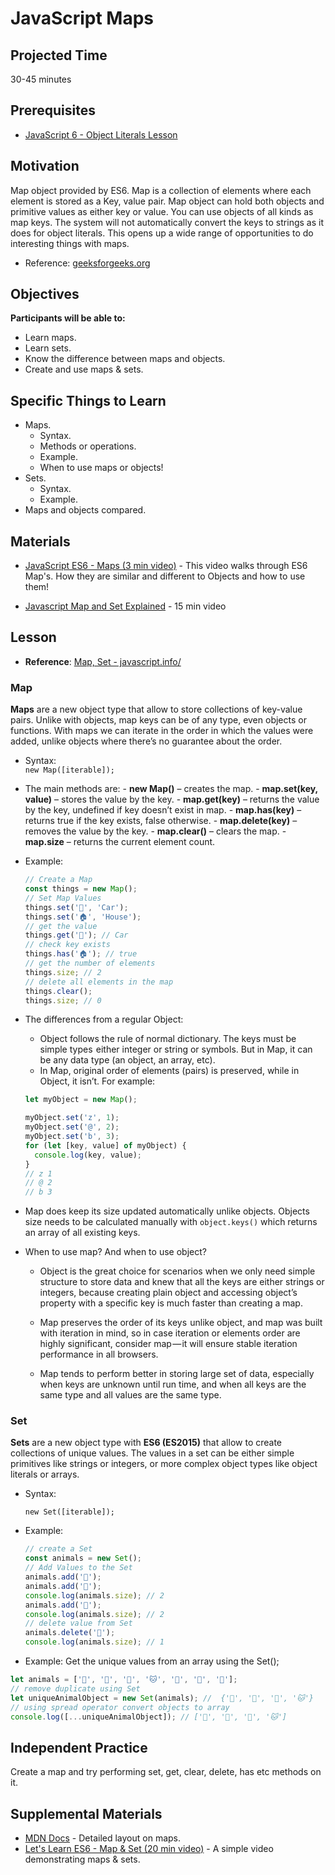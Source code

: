 # JavaScript Maps

## Projected Time

30-45 minutes

## Prerequisites

- [JavaScript 6 - Object Literals Lesson](../javascript/javascript-6-object-literals.md)

## Motivation

Map object provided by ES6. Map is a collection of elements where each element is stored as a Key, value pair. Map object can hold both objects and primitive values as either key or value. You can use objects of all kinds as map keys. The system will not automatically convert the keys to strings as it does for object literals. This opens up a wide range of opportunities to do interesting things with maps.

- Reference: [geeksforgeeks.org](https://www.geeksforgeeks.org/map-in-javascript/)

## Objectives

**Participants will be able to:**

- Learn maps.
- Learn sets.
- Know the difference between maps and objects.
- Create and use maps & sets.

## Specific Things to Learn

- Maps.
  - Syntax.
  - Methods or operations.
  - Example.
  - When to use maps or objects!
- Sets.
  - Syntax.
  - Example.
- Maps and objects compared.

## Materials

- [JavaScript ES6 - Maps (3 min video)](https://www.youtube.com/watch?v=QjYk58e-8v4) - This video walks through ES6 Map's. How they are similar and different to Objects and how to use them!

- [Javascript Map and Set Explained](https://www.youtube.com/watch?v=hLgUTM3FOII) - 15 min video

## Lesson

- **Reference**: [Map, Set - javascript.info/](https://javascript.info/map-set-weakmap-weakset)

### Map

**Maps** are a new object type that allow to store collections of key-value pairs. Unlike with objects, map keys can be of any type, even objects or functions. With maps we can iterate in the order in which the values were added, unlike objects where there’s no guarantee about the order.

- Syntax:<br>
  `new Map([iterable]);`

- The main methods are: - **new Map()** – creates the map. - **map.set(key, value)** – stores the value by the key. - **map.get(key)** – returns the value by the key, undefined if key doesn’t exist in map. - **map.has(key)** – returns true if the key exists, false otherwise. - **map.delete(key)** – removes the value by the key. - **map.clear()** – clears the map. - **map.size** – returns the current element count.

- Example:

  ```javascript
  // Create a Map
  const things = new Map();
  // Set Map Values
  things.set('🚗', 'Car');
  things.set('🏠', 'House');
  // get the value
  things.get('🚗'); // Car
  // check key exists
  things.has('🏠'); // true
  // get the number of elements
  things.size; // 2
  // delete all elements in the map
  things.clear();
  things.size; // 0
  ```

- The differences from a regular Object:

  - Object follows the rule of normal dictionary. The keys must be simple types  either integer or string or symbols. But in Map, it can be any data type (an object, an array, etc).
  - In Map, original order of elements (pairs) is preserved, while in Object, it isn’t. For example:

  ```javascript
  let myObject = new Map();

  myObject.set('z', 1);
  myObject.set('@', 2);
  myObject.set('b', 3);
  for (let [key, value] of myObject) {
    console.log(key, value);
  }
  // z 1
  // @ 2
  // b 3
  ```

- Map does keep its size updated automatically unlike objects. Objects size needs to be calculated manually with `object.keys()` which returns an array of all existing keys.

- When to use map? And when to use object?

  - Object is the great choice for scenarios when we only need simple structure to store data and knew that all the keys are either strings or integers, because creating plain object and accessing object’s property with a specific key is much faster than creating a map.

  - Map preserves the order of its keys  unlike object, and map was built with iteration in mind, so in case iteration or elements order are highly significant, consider map — it will ensure stable iteration performance in all browsers.

  - Map tends to perform better in storing large set of data, especially when keys are unknown until run time, and when all keys are the same type and all values are the same type.

### Set

**Sets** are a new object type with **ES6 (ES2015)** that allow to create collections of unique values. The values in a set can be either simple primitives like strings or integers, or more complex object types like object literals or arrays.

- Syntax:<br>

  `new Set([iterable]);`

- Example:

  ```javascript
  // create a Set
  const animals = new Set();
  // Add Values to the Set
  animals.add('🐷');
  animals.add('🐼');
  console.log(animals.size); // 2
  animals.add('🐼');
  console.log(animals.size); // 2
  // delete value from Set
  animals.delete('🐼');
  console.log(animals.size); // 1
  ```

- Example: Get the unique values from an array using the Set();

```javascript
let animals = ['🐷', '🐼', '🦊', '🐱', '🐷', '🐷', '🐼'];
// remove duplicate using Set
let uniqueAnimalObject = new Set(animals); //  {'🐷', '🐼', '🦊', '🐱'}
// using spread operator convert objects to array
console.log([...uniqueAnimalObject]); // ['🐷', '🐼', '🦊', '🐱']
```

## Independent Practice

Create a map and try performing set, get, clear, delete, has etc methods on it.

## Supplemental Materials

- [MDN Docs](https://developer.mozilla.org/en-US/docs/Web/JavaScript/Reference/Global_Objects/Map) - Detailed layout on maps.
- [Let's Learn ES6 - Map & Set (20 min video)](https://www.youtube.com/watch?v=4B4Q0EZVPU8) - A simple video demonstrating maps & sets.
